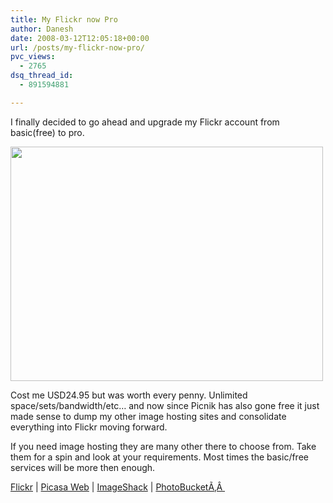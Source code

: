 ```yaml
---
title: My Flickr now Pro
author: Danesh
date: 2008-03-12T12:05:18+00:00
url: /posts/my-flickr-now-pro/
pvc_views:
  - 2765
dsq_thread_id:
  - 891594881

---
```

I finally decided to go ahead and upgrade my Flickr account from basic(free) to pro.

<img loading="lazy" src="http://farm3.static.flickr.com/2047/2328153839_80c4345304.jpg?v=1205323413" height="375" width="500" /> 

Cost me USD24.95 but was worth every penny. Unlimited space/sets/bandwidth/etc&#8230; and now since Picnik has also gone free it just made sense to dump my other image hosting sites and consolidate everything into Flickr moving forward.

If you need image hosting they are many other there to choose from. Take them for a spin and look at your requirements. Most times the basic/free services will be more then enough.

[Flickr][1] | [Picasa Web][2] | [ImageShack][3] | [PhotoBucketÃ‚Â ][4]

 [1]: http://www.flickr.com
 [2]: http://picasaweb.google.com
 [3]: http://imageshack.us/
 [4]: http://photobucket.com/